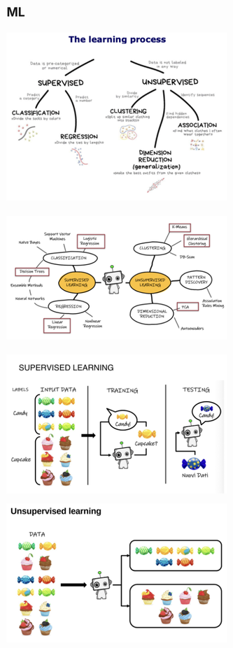 # ML

<img src="https://github.com/matteoincremona/Machine_Learning_R/blob/main/imgs/Learning_Process.png" /> </a>
-------------------
<img src="https://github.com/matteoincremona/Machine_Learning_R/blob/main/imgs/Models_Overview.png" /> </a>
-------------------
<img src="https://github.com/matteoincremona/Machine_Learning_R/blob/main/imgs/Supervised_learning.png" /> </a>
-------------------
<img src="https://github.com/matteoincremona/Machine_Learning_R/blob/main/imgs/Unsupervised_learning.png" /> </a>
